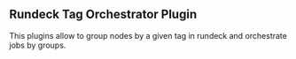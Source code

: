 Rundeck Tag Orchestrator Plugin
--------------------

This plugins allow to group nodes by a given tag in rundeck and orchestrate jobs by groups.
